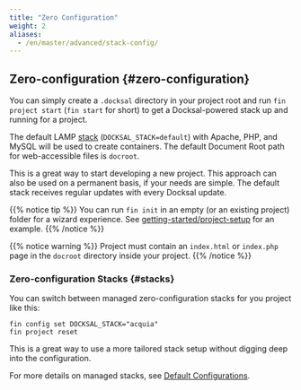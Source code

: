 ```yaml
---
title: "Zero Configuration"
weight: 2
aliases:
  - /en/master/advanced/stack-config/
---
```

## Zero-configuration {#zero-configuration}

You can simply create a `.docksal` directory in your project root and run `fin project start` (`fin start` for short) 
to get a Docksal-powered stack up and running for a project.

The default LAMP [stack](/stack/understanding-stack-config/) (`DOCKSAL_STACK=default`) with Apache, PHP, and MySQL 
will be used to create containers. The default Document Root path for web-accessible files is `docroot`.

This is a great way to start developing a new project. This approach can also be used on a permanent basis,
if your needs are simple. The default stack receives regular updates with every Docksal update.

{{% notice tip %}}
You can run `fin init` in an empty (or an existing project) folder for a wizard experience. See [getting-started/project-setup](/getting-started/project-setup/)
for an example.
{{% /notice %}}

{{% notice warning %}}
Project must contain an `index.html` or `index.php` page in the `docroot` directory inside your project.
{{% /notice %}}


### Zero-configuration Stacks {#stacks}

You can switch between managed zero-configuration stacks for you project like this: 

```
fin config set DOCKSAL_STACK="acquia"
fin project reset
```

This is a great way to use a more tailored stack setup without digging deep into the configuration.

For more details on managed stacks, see [Default Configurations](/stack/understanding-stack-config/#default-configurations).
